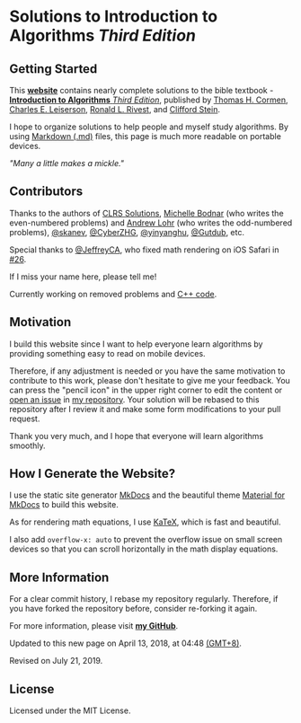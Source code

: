 # Solutions to **Introduction to Algorithms** _Third Edition_

## Getting Started

This **[website](https://walkccc.github.io/CLRS/)** contains nearly complete solutions to the bible textbook - [**Introduction to Algorithms** _Third Edition_](https://mitpress.mit.edu/books/introduction-algorithms-third-edition), published by [Thomas H. Cormen](https://mitpress.mit.edu/contributors/thomas-h-cormen), [Charles E. Leiserson](https://mitpress.mit.edu/contributors/charles-e-leiserson), [Ronald L. Rivest](https://mitpress.mit.edu/contributors/ronald-l-rivest), and [Clifford Stein](https://mitpress.mit.edu/contributors/clifford-stein).

I hope to organize solutions to help people and myself study algorithms. By using [Markdown (.md)](https://en.wikipedia.org/wiki/Markdown) files, this page is much more readable on portable devices.

_"Many a little makes a mickle."_

## Contributors

Thanks to the authors of [CLRS Solutions](https://sites.math.rutgers.edu/~ajl213/CLRS/CLRS.html), [Michelle Bodnar](mailto:chellebodnar@gmail.com) (who writes the even-numbered problems) and [Andrew Lohr](mailto:Andrew.Lohr@gmail.com) (who writes the odd-numbered problems), [@skanev](https://github.com/skanev), [@CyberZHG](https://github.com/CyberZHG), [@yinyanghu](https://github.com/yinyanghu), [@Gutdub](https://github.com/Gutdub), etc.

Special thanks to [@JeffreyCA](https://github.com/JeffreyCA), who fixed math rendering on iOS Safari in [#26](https://github.com/walkccc/CLRS/pull/26).

If I miss your name here, please tell me!

Currently working on removed problems and [C++ code](https://github.com/walkccc/CLRS-cpp).

## Motivation

I build this website since I want to help everyone learn algorithms by providing something easy to read on mobile devices.

Therefore, if any adjustment is needed or you have the same motivation to contribute to this work, please don't hesitate to give me your feedback. You can press the "pencil icon" in the upper right corner to edit the content or [open an issue](https://github.com/walkccc/CLRS/issues/new) in [my repository](https://github.com/walkccc/CLRS/). Your solution will be rebased to this repository after I review it and make some form modifications to your pull request.

Thank you very much, and I hope that everyone will learn algorithms smoothly.

## How I Generate the Website?

I use the static site generator [MkDocs](http://www.mkdocs.org/) and the beautiful theme [Material for MkDocs](https://squidfunk.github.io/mkdocs-material/) to build this website.

As for rendering math equations, I use [KaTeX](https://katex.org/), which is fast and beautiful.

I also add `overflow-x: auto` to prevent the overflow issue on small screen devices so that you can scroll horizontally in the math display equations.

## More Information

For a clear commit history, I rebase my repository regularly. Therefore, if you have forked the repository before, consider re-forking it again.

For more information, please visit [**my GitHub**](https://github.com/walkccc).

Updated to this new page on April 13, 2018, at 04:48 [(GMT+8)](https://time.is/GMT+8).

Revised on July 21, 2019.

## License

Licensed under the MIT License.
